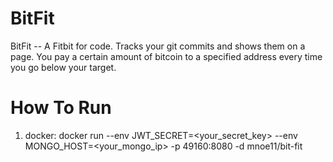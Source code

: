# BitFit
BitFit -- A Fitbit for code. Tracks your git commits and shows them on a page. You pay a certain amount of bitcoin to a specified address every time you go below your target.

# How To Run

1) docker: docker run --env JWT_SECRET=<your_secret_key> --env MONGO_HOST=<your_mongo_ip> -p 49160:8080 -d mnoe11/bit-fit
